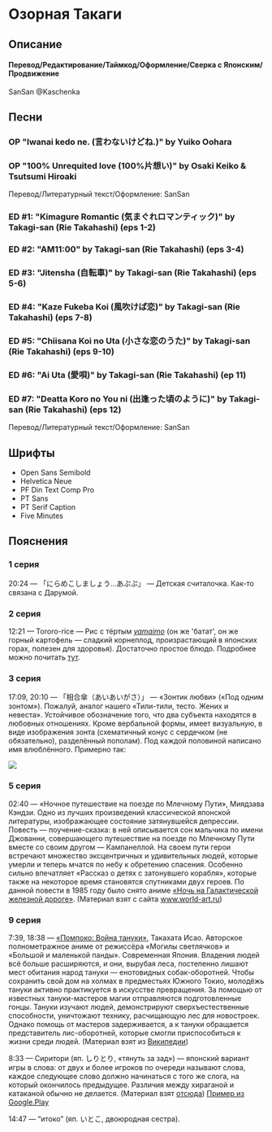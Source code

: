 # Озорная Такаги


## Описание

#### Перевод/Редактирование/Таймкод/Оформление/Сверка с Японским/Продвижение

SanSan @Kaschenka


## Песни

### OP "Iwanai kedo ne. (言わないけどね.)" by Yuiko Oohara
### OP "100% Unrequited love (100%片想い)" by Osaki Keiko & Tsutsumi Hiroaki

Перевод/Литературный текст/Оформление: SanSan

### ED #1: "Kimagure Romantic (気まぐれロマンティック)" by Takagi-san (Rie Takahashi) (eps 1-2)
### ED #2: "AM11:00" by Takagi-san (Rie Takahashi) (eps 3-4)
### ED #3: "Jitensha (自転車)" by Takagi-san (Rie Takahashi) (eps 5-6)
### ED #4: "Kaze Fukeba Koi (風吹けば恋)" by Takagi-san (Rie Takahashi) (eps 7-8)
### ED #5: "Chiisana Koi no Uta (小さな恋のうた)" by Takagi-san (Rie Takahashi) (eps 9-10)
### ED #6: "Ai Uta (愛唄)" by Takagi-san (Rie Takahashi) (ep 11)
### ED #7: "Deatta Koro no You ni (出逢った頃のように)" by Takagi-san (Rie Takahashi) (eps 12)

Перевод/Литературный текст/Оформление: SanSan


## Шрифты

- Open Sans Semibold
- Helvetica Neue
- PF Din Text Comp Pro
- PT Sans
- PT Serif Caption
- Five Minutes


## Пояснения

### 1 серия

20:24 — 「にらめこしましょう…あぷぷ」 — Детская считалочка. Как-то связана с Дарумой.

### 2 серия

12:21 — Tororo-rice — Рис с тёртым _[yamaimo](https://ru.wikipedia.org/wiki/%D0%AF%D0%BC%D1%81)_ (он же 'батат', он же горный картофель — сладкий корнеплод, произрастающий в японских горах, полезен для здоровья). Достаточно простое блюдо. Подробнее можно почитать [тут](https://origami-book.com/column/course-en/7789).

### 3 серия

17:09, 20:10 — 「相合傘（あいあいがさ）」 — «Зонтик любви» («Под одним зонтом»). Пожалуй, аналог нашего «Тили-тили, тесто. Жених и невеста». Устойчивое обозначение того, что два субъекта находятся в любовных отношениях. Кроме вербальной формы, имеет визуальную, в виде изображения зонта (схематичный конус с сердечком (не обязательно), разделённый пополам). Под каждой половиной написано имя влюблённого. Примерно так:
 
[<img src="http://dic.nicovideo.jp/oekaki/653296.png">](http://dic.nicovideo.jp/a/%E7%9B%B8%E5%90%88%E5%82%98)

### 5 серия

02:40 — «Ночное путешествие на поезде по Млечному Пути», Миядзава Кэндзи. Одно из лучших произведений классической японской литературы, изображающее состояние затянувшейся депрессии. Повесть — поучение-сказка: в ней описывается сон мальчика по имени Джованни, совершающего путешествие на поезде по Млечному Пути вместе со своим другом — Кампанеллой. На своем пути герои встречают множество эксцентричных и удивительных людей, которые умерли и теперь мчатся по небу к обретению спасения. Особенно сильно впечатляет «Рассказ о детях с затонувшего корабля», которые также на некоторое время становятся спутниками двух героев. По данной повести в 1985 году было снято аниме [«Ночь на Галактической железной дороге»](http://www.world-art.ru/animation/animation.php?id=4077). (Материал взят с сайта www.world-art.ru)

### 9 серия

7:39, 18:38 — [«Помпоко: Война тануки»](http://www.world-art.ru/animation/animation.php?id=75), Такахата Исао. Авторское полнометражное аниме от режиссёра «Могилы светлячков» и «Большой и маленькой панды». Современная Япония. Владения людей всё больше расширяются, и они, вырубая леса, постепенно лишают мест обитания народ тануки — енотовидных собак-оборотней. Чтобы сохранить свой дом на холмах в предместьях Южного Токио, молодёжь тануки активно практикуется в искусстве превращения. За помощью от известных тануки-мастеров магии отправляются подготовленные гонцы. Тануки изучают людей, демонстрируют сверхъестественные способности, уничтожают технику, расчищающую лес для новостроек. Однако помощь от мастеров задерживается, а к тануки обращается представитель лис-оборотней, которые смогли приспособиться к жизни среди людей. (Материал взят из [Википедии](https://ru.wikipedia.org/wiki/%D0%9F%D0%BE%D0%BC%D0%BF%D0%BE%D0%BA%D0%BE:_%D0%92%D0%BE%D0%B9%D0%BD%D0%B0_%D1%82%D0%B0%D0%BD%D1%83%D0%BA%D0%B8))

8:33 — Сиритори (яп. しりとり, «тянуть за зад») — японский вариант игры в слова: от двух и более игроков по очереди называют слова, каждое следующее слово должно начинаться с того же слога, на который окончилось предыдущее. Различия между хираганой и катаканой обычно не делается. (Материал взят [отсюда](https://dic.academic.ru/dic.nsf/ruwiki/260881)) [Пример из Google.Play](https://play.google.com/store/apps/details?id=com.baton.shiritorius&hl=en_US)

14:47 — “итоко” (яп. いとこ, двоюродная сестра).
